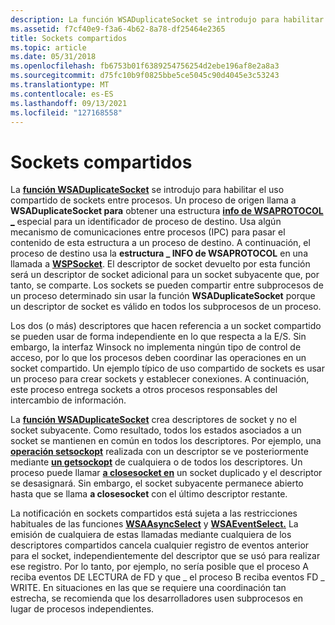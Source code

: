 ```yaml
---
description: La función WSADuplicateSocket se introdujo para habilitar el uso compartido de sockets entre procesos.
ms.assetid: f7cf40e9-f3a6-4b62-8a78-df25464e2365
title: Sockets compartidos
ms.topic: article
ms.date: 05/31/2018
ms.openlocfilehash: fb6753b01f6389254756254d2ebe196af8e2a8a3
ms.sourcegitcommit: d75fc10b9f0825bbe5ce5045c90d4045e3c53243
ms.translationtype: MT
ms.contentlocale: es-ES
ms.lasthandoff: 09/13/2021
ms.locfileid: "127168558"
---
```

# <a name="shared-sockets"></a>Sockets compartidos

La [**función WSADuplicateSocket**](/windows/desktop/api/Winsock2/nf-winsock2-wsaduplicatesocketa) se introdujo para habilitar el uso compartido de sockets entre procesos. Un proceso de origen llama a **WSADuplicateSocket para** obtener una estructura [**info de WSAPROTOCOL \_**](/windows/win32/api/winsock2/ns-winsock2-wsaprotocol_infoa) especial para un identificador de proceso de destino. Usa algún mecanismo de comunicaciones entre procesos (IPC) para pasar el contenido de esta estructura a un proceso de destino. A continuación, el proceso de destino usa la **estructura \_ INFO de WSAPROTOCOL** en una llamada a [**WSPSocket**](/windows/desktop/api/Ws2spi/nc-ws2spi-lpwspsocket). El descriptor de socket devuelto por esta función será un descriptor de socket adicional para un socket subyacente que, por tanto, se comparte. Los sockets se pueden compartir entre subprocesos de un proceso determinado sin usar la función **WSADuplicateSocket** porque un descriptor de socket es válido en todos los subprocesos de un proceso.

Los dos (o más) descriptores que hacen referencia a un socket compartido se pueden usar de forma independiente en lo que respecta a la E/S. Sin embargo, la interfaz Winsock no implementa ningún tipo de control de acceso, por lo que los procesos deben coordinar las operaciones en un socket compartido. Un ejemplo típico de uso compartido de sockets es usar un proceso para crear sockets y establecer conexiones. A continuación, este proceso entrega sockets a otros procesos responsables del intercambio de información.

La [**función WSADuplicateSocket**](/windows/desktop/api/Winsock2/nf-winsock2-wsaduplicatesocketa) crea descriptores de socket y no el socket subyacente. Como resultado, todos los estados asociados a un socket se mantienen en común en todos los descriptores. Por ejemplo, una [**operación setsockopt**](/windows/desktop/api/winsock/nf-winsock-setsockopt) realizada con un descriptor se ve posteriormente mediante [**un getsockopt**](/windows/desktop/api/winsock/nf-winsock-getsockopt) de cualquiera o de todos los descriptores. Un proceso puede llamar [**a closesocket en**](/windows/desktop/api/winsock/nf-winsock-closesocket) un socket duplicado y el descriptor se desasignará. Sin embargo, el socket subyacente permanece abierto hasta que se llama **a closesocket** con el último descriptor restante.

La notificación en sockets compartidos está sujeta a las restricciones habituales de las funciones [**WSAAsyncSelect**](/windows/desktop/api/winsock/nf-winsock-wsaasyncselect) y [**WSAEventSelect.**](/windows/desktop/api/Winsock2/nf-winsock2-wsaeventselect) La emisión de cualquiera de estas llamadas mediante cualquiera de los descriptores compartidos cancela cualquier registro de eventos anterior para el socket, independientemente del descriptor que se usó para realizar ese registro. Por lo tanto, por ejemplo, no sería posible que el proceso A reciba eventos DE LECTURA de FD y que \_ el proceso B reciba eventos FD \_ WRITE. En situaciones en las que se requiere una coordinación tan estrecha, se recomienda que los desarrolladores usen subprocesos en lugar de procesos independientes.

 

 
